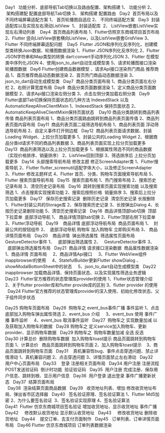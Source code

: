 Day1   功能分析、底部导航Tab切换以及路由配置、架构搭建 
1、   功能分析
2、  架构搭建配 配置底部导航Tab切换
3、  架构搭建 配置路由
 
Day2    首页布局以及不同终端屏幕适配方案
1、  首页轮播图自适应
2、  不同终端适配方案
 
Day3    封装适配库以及实现左右滑动ListView 
 1、  封装适配库
 2、  ListView嵌套ListView实现左右滑动列表
  
Day4    首页商品列表布局 
1、Flutter仿照京东商城项目首页布局
2、Flutter 竖向ListView嵌套横向ListView，以及ListView嵌套GridView
3、Flutter 不同终端屏幕适配问题
  
Day5  Flutter JSON和序列化反序列化、创建模型类转换Json数据、轮播图数据渲染 
1、Flutter JSON序列化反序列化
2、Flutter JSON字符串和Map类型的转换 dart:convert手动序列化JSON
3、Flutter 在模型类中序列化JSON
4、使用json_to_dart自动生成模型类
5、请求轮播图接口渲染轮播图数据
 
Day6 Flutter创建商品数据模型 、请求Api接口渲染热门商品 推荐商品 
1、首页推荐商品动态数据渲染 2、首页热门商品动态数据渲染 3、json_to_dart自动生成模型类
 
Day7    商品分类页面布局 
1、商品分类页面左右分栏 2、右侧计算宽度布局 
Day8    商品分类页面数据渲染 
1、定义商品分类页面数据模型
2、请求Api接口渲染左侧分类
3、点击左侧分类加载右侧分类
 
Day9  Flutter底部Tab切换保持页面状态的几种方法 IndexedStack 以及AutomaticKeepAliveClientMixin 
1、IndexedStack 保持页面状态 2、AutomaticKeepAliveClientMixin保持页面状态 
 
Day10   商品分类跳转到商品列表传值 商品列表页面布局 
1、商品分类页面路由跳转到商品列表页面传值 2、商品列表页面内容布局
 Day11    商品列表页面二级筛选导航布局 
1、商品列表页面 浮动筛选导航布局
2、自定义事件打开侧边框
 
Day12    商品列表页面请求数据、封装Loading Widget、上拉分页加载更多 
1、封装公共的Loading Widget
2、根据商品分类id请求不同的商品列表数据
3、商品列表页面实现上拉分页加载更多
 
Day13    商品列表筛选以及上拉分页加载更多 
1、根据属性筛选不同的商品数据（实现价格排序、销量排序）
2、ListView回到顶部
3、筛选排序后 上拉分页加载更多
 
Day14    头部搜索导航布局 修改主题 修正ScreenAdapter类 
1、Flutter搜索导航 2、Flutter flutter_screenutil适配字体大小，以及修正ScreenAdapter 3、Flutter 修改主题样式 4、Flutter 首页、分类、购物车页面搜索导航布局 5、Flutter 搜索页面导航布局
 
Day15    搜索页面布局 
1、热门搜索布局 2、搜索历史记录布局 3、清空历史记录布局
 
Day16    跳转到搜索页面实现搜索功能 以及搜索筛选 
1、点击搜索实现搜索功能
2、搜索后按照价格  销量排序
3、搜索后上拉分页加载更多
 
Day17    保存历史搜索记录  删除历史记录  清空历史记录 长按删除 
1、Flutter封装公共的Storage库 2、保存搜索历史记录 3、长按弹出Dialog 4、长按历史记录删除功能 5、清空历史搜索记录
 
Day18   商品详情顶部tab切换  顶部下拉菜单  底部浮动导航 
1、 商品详情顶部tab切换
2、Flutter顶部右侧下拉菜单
3、Flutter浮动导航
 
Day19     商品详情 底部浮动导航布局  商品页面布局 
1、  封装公共的按钮组件
2、  底部浮动导航 购物车 加入购物车 立即购买布局
3、  商品详情页面布局
 
Day20     商品详情  弹出筛选属性  筛选属性页面布局 GestureDetector事件 
1、   底部弹出筛选属性
2、   GestureDetector事件
3、   底部弹出筛选属性布局
 
Day21    商品详情 请求接口渲染数据  商品属性数据渲染 
1、商品详情 页面布局     2、商品详情Api接口     3、Flutter WebView组件inappbrowser的使用     4、StatefulBuilder更新Flutter showDialog 、showModalBottomSheet中的状态     5、json_to_dart自动生成模型类
 
Day22    inappbrowser 加载商品详情、保持页面状态、以及实现属性筛选业务逻辑
 
Day23  Flutter官方推荐的状态管理库provider的使用 
1、Flutter状态管理介绍 2、关于flutter provider库和flutter provide库的区别 3、flutter provider 的使用
 
Day24 Flutter官方推荐的状态管理库provider的深入使用、初始化修改状态、父子组件同步状态  

Day25   购物车页面布局 
 
Day26    购物车之 event_bus事件广播 事件监听 
1、点击底部加入购物车弹出属性筛选 2、event_bus 介绍     3、event_bus 使用 事件广播 事件监听     4、event_bus 取消事件监听
 
Day27    购物车之 实现数量加减 以及获取加入购物车的数据 
 
Day28   购物车之 定义service加入购物车、更新provider、显示购物车数据 
 
Day29   购物车之  购物车数量加减 全选 反选 
 
Day30   计算总价  删除购物车数据  加入购物车toast提示 商品页面跳转到购物车页面 
1、计算总价   商品页面跳转到购物车页面 2、加入购物车toast提示    3、商品页面跳转到购物车页面
 
Day31     真机兼容性bug、事件点击穿透问题、禁止详情滑动 
1、真机兼容问题 2、点击穿透问题 3、详情页面禁止左右滑动
 
Day32     用户中心页面布局 
 
Day33     登录 注册相关页面布局 
 
Day34   用户注册 注册流程 POST发送验证码  倒计时功能  验证验证码 
 
Day35    用户注册 完成注册、保存用户信息、跳转到根、显示用户信息 
 
Day36   用户登录 退出登录 事件广播更新状态 
 
Day37    结算页面布局  
 
Day38    渲染结算页面商品数据 
 
Day39    收货地址列表、增加 修改收货地址布局、弹出省市区选择器 
 
Day40   签名验证原理、签名验证算法 
1、Flutter Md5加密
2、为什么要签名验证 
3、签名验证实现原理
4、签名验证算法
 
Day41  Flutter 仿京东商城项目签名验证 增加收货地址、显示收货地址 事件广播 
 
Day42     修改默认收货地址 显示默认收货地址 
 
Day43     修改收货地址 删除收货地址 
 
Day44     提交订单、去支付页面制作
 
Day45    订单列表、订单详情页面布局 
 
Day46 Flutter 仿京东商城项目 订单列表数据渲染 
